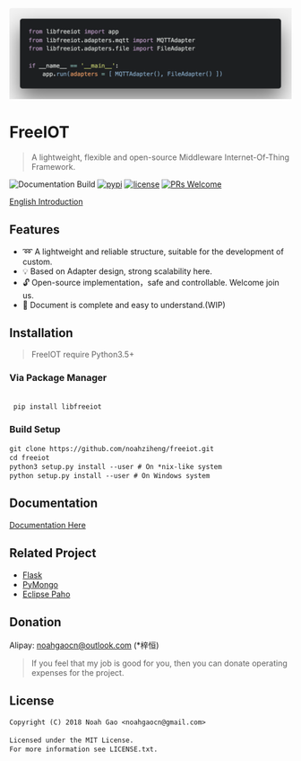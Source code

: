 ![Banner](./icons/code.png)

# FreeIOT

> A lightweight, flexible and open-source Middleware Internet-Of-Thing Framework.

![Documentation Build](https://api.travis-ci.org/noahziheng/freeiot.svg)
[![pypi](https://img.shields.io/pypi/v/libfreeiot.svg)](https://pypi.org/project/libfreeiot/)
[![license](https://img.shields.io/github/license/noahziheng/freeiot.svg?style=flat-square)](./LICENSE.txt)
[![PRs Welcome](https://img.shields.io/badge/PRs-welcome-brightgreen.svg?style=flat-square)](http://makeapullrequest.com)

[English Introduction](./README_en.md)

## Features

- :loop: A lightweight and reliable structure, suitable for the development of custom.
- :bulb: Based on Adapter design, strong scalability here.
- :unlock: Open-source implementation，safe and controllable. Welcome join us.
- :pencil: Document is complete and easy to understand.(WIP)

## Installation

> FreeIOT require Python3.5+

### Via Package Manager

```shell

 pip install libfreeiot
```

### Build Setup

```shell
git clone https://github.com/noahziheng/freeiot.git
cd freeiot
python3 setup.py install --user # On *nix-like system
python setup.py install --user # On Windows system
```

## Documentation

[Documentation Here](https://noahziheng.github.io/freeiot)

## Related Project

- [Flask](https://github.com/pallets/flask)
- [PyMongo](https://github.com/mongodb/mongo-python-driver)
- [Eclipse Paho](https://www.eclipse.org/paho/)

## Donation

Alipay: noahgaocn@outlook.com (\*梓恒)

> If you feel that my job is good for you, then you can donate operating expenses for the project.

## License

    Copyright (C) 2018 Noah Gao <noahgaocn@gmail.com>

    Licensed under the MIT License.
    For more information see LICENSE.txt.
